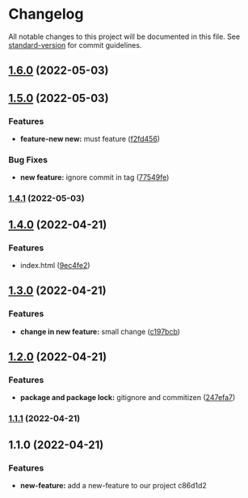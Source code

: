 # Changelog

All notable changes to this project will be documented in this file. See [standard-version](https://github.com/conventional-changelog/standard-version) for commit guidelines.

## [1.6.0](https://github.com/djdonmil/changelog2/compare/v1.5.0...v1.6.0) (2022-05-03)

## [1.5.0](https://github.com/djdonmil/changelog2/compare/v1.4.1...v1.5.0) (2022-05-03)


### Features

* **feature-new new:** must feature ([f2fd456](https://github.com/djdonmil/changelog2/commit/f2fd456d190916702e801a733b92c2ee08d82b99))


### Bug Fixes

* **new feature:** ignore commit in tag ([77549fe](https://github.com/djdonmil/changelog2/commit/77549fe270db95be45a4dc03ec1502c7b69ef192))

### [1.4.1](https://github.com/djdonmil/changelog2/compare/v1.4.0...v1.4.1) (2022-05-03)

## [1.4.0](https://github.com/djdonmil/changelog2/compare/v1.3.0...v1.4.0) (2022-04-21)


### Features

* index.html ([9ec4fe2](https://github.com/djdonmil/changelog2/commit/9ec4fe2cba0aef1a0284a25143e332ddb3eb191a))

## [1.3.0](https://github.com/djdonmil/changelog2/compare/v1.2.0...v1.3.0) (2022-04-21)


### Features

* **change in new feature:** small change ([c197bcb](https://github.com/djdonmil/changelog2/commit/c197bcbd9d77be6383dd22257470a40d6e11c541))

## [1.2.0](https://github.com/djdonmil/changelog2/compare/v1.1.1...v1.2.0) (2022-04-21)


### Features

* **package and package lock:** gitignore and commitizen ([247efa7](https://github.com/djdonmil/changelog2/commit/247efa77a9836cf22da12278d4d393459e9ebefc))

### [1.1.1](https://github.com/djdonmil/changelog2/compare/v1.1.0...v1.1.1) (2022-04-21)

## 1.1.0 (2022-04-21)


### Features

* **new-feature:** add a new-feature to our project c86d1d2
